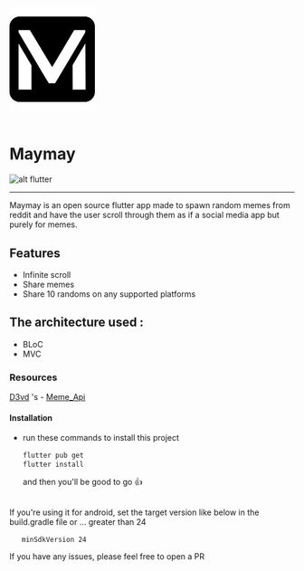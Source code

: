 <img src="/assets/icon/logo.png" height="10%" width="30%">

<br/>
<br/>

# Maymay

![alt flutter](https://upload.wikimedia.org/wikipedia/commons/1/17/Google-flutter-logo.png)

---

Maymay is an open source flutter app made to spawn random memes from reddit and have the user scroll through them as if a social media app but purely for memes.

## Features

- Infinite scroll
- Share memes
- Share 10 randoms on any supported platforms

## The architecture used :

- BLoC
- MVC

### Resources

<a href="https://github.com/D3vd">D3vd</a> 's - <a href="https://github.com/D3vd/Meme_Api">Meme_Api</a>

#### Installation

- run these commands to install this project

  ```
  flutter pub get
  flutter install
  ```

  and then you'll be good to go 👍

<br>
If you're using it for android, set the target version like below in the build.gradle file or ...   greater than 24

```
   minSdkVersion 24
```

If you have any issues, please feel free to open a PR
